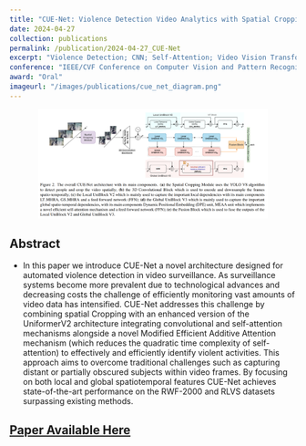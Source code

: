 ```yaml
---
title: "CUE-Net: Violence Detection Video Analytics with Spatial Cropping Enhanced UniformerV2 and Modified Efficient Additive Attention"
date: 2024-04-27
collection: publications
permalink: /publication/2024-04-27_CUE-Net
excerpt: "Violence Detection; CNN; Self-Attention; Video Vision Transformer; Action Recognition"
conference: "IEEE/CVF Conference on Computer Vision and Pattern Recognition Workshops (CVPRW) 2024"
award: "Oral" 
imageurl: "/images/publications/cue_net_diagram.png"
---
```

<center><img src="/images/publications/cue_net_diagram.png" alt="CUE-Net Pipeline" style="width:80%;"></center>

## Abstract

- In this paper we introduce CUE-Net a novel architecture designed for automated violence detection in video surveillance. As surveillance systems become more prevalent due to technological advances and decreasing costs the challenge of efficiently monitoring vast amounts of video data has intensified. CUE-Net addresses this challenge by combining spatial Cropping with an enhanced version of the UniformerV2 architecture integrating convolutional and self-attention mechanisms alongside a novel Modified Efficient Additive Attention mechanism (which reduces the quadratic time complexity of self-attention) to effectively and efficiently identify violent activities. This approach aims to overcome traditional challenges such as capturing distant or partially obscured subjects within video frames. By focusing on both local and global spatiotemporal features CUE-Net achieves state-of-the-art performance on the RWF-2000 and RLVS datasets surpassing existing methods.

## [Paper Available Here](https://openaccess.thecvf.com/content/CVPR2024W/ABAW/papers/Senadeera_CUE-Net_Violence_Detection_Video_Analytics_with_Spatial_Cropping_Enhanced_UniformerV2_CVPRW_2024_paper.pdf)